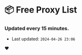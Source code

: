 # :package: Free Proxy List
### Updated every 15 minutes.

- Last updated: `2024-04-26 23:06`

:heart:

